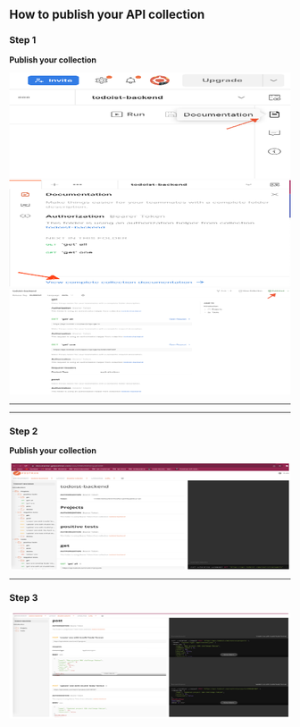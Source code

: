 ## **How to publish your API collection**
### **Step 1** 

**Publish your collection**

<img src="../../img/api-doc-optn1.png" alt="History of Protocols" width="800" height="190"/>

<img src="../../img/api-doc-optn2.png" alt="History of Protocols" width="800" height="190"/>

<img src="../../img/api-doc-publish.png" alt="History of Protocols" width="800" height="190"/>

___
___

### **Step 2** 

**Publish your collection**

<img src="../../img/api-doc1.png" alt="History of Protocols" width="800" height="190"/>

___

### **Step 3** 

<img src="../../img/api-doc2.png" alt="History of Protocols" width="800" height="190"/>
